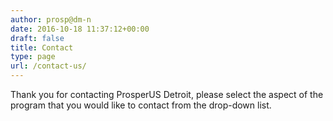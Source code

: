 ```yaml
---
author: prosp@dm-n
date: 2016-10-18 11:37:12+00:00
draft: false
title: Contact
type: page
url: /contact-us/
---
```


Thank you for contacting ProsperUS Detroit, please select the aspect of the program that you would like to contact from the drop-down list.
